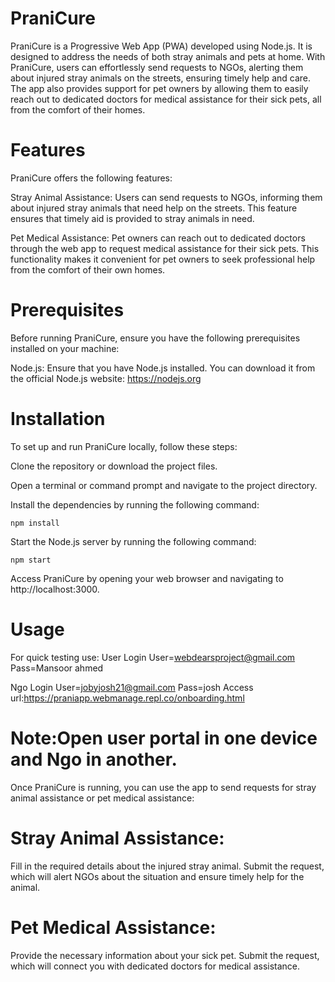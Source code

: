 # PraniCure

PraniCure is a Progressive Web App (PWA) developed using Node.js. It is designed to address the needs of both stray animals and pets at home. With PraniCure, users can effortlessly send requests to NGOs, alerting them about injured stray animals on the streets, ensuring timely help and care. The app also provides support for pet owners by allowing them to easily reach out to dedicated doctors for medical assistance for their sick pets, all from the comfort of their homes.

# Features
PraniCure offers the following features:

Stray Animal Assistance: Users can send requests to NGOs, informing them about injured stray animals that need help on the streets. This feature ensures that timely aid is provided to stray animals in need.

Pet Medical Assistance: Pet owners can reach out to dedicated doctors through the web app to request medical assistance for their sick pets. This functionality makes it convenient for pet owners to seek professional help from the comfort of their own homes.

# Prerequisites
Before running PraniCure, ensure you have the following prerequisites installed on your machine:

Node.js: Ensure that you have Node.js installed. You can download it from the official Node.js website: https://nodejs.org
# Installation
To set up and run PraniCure locally, follow these steps:

Clone the repository or download the project files.

Open a terminal or command prompt and navigate to the project directory.

Install the dependencies by running the following command:

    npm install
Start the Node.js server by running the following command:

    npm start
Access PraniCure by opening your web browser and navigating to http://localhost:3000.

# Usage

For quick testing use:
User Login
User=webdearsproject@gmail.com 
Pass=Mansoor ahmed

Ngo Login 
User=jobyjosh21@gmail.com
Pass=josh
Access url:https://praniapp.webmanage.repl.co/onboarding.html
# Note:Open user portal in one device and Ngo in another. 
Once PraniCure is running, you can use the app to send requests for stray animal assistance or pet medical assistance:

# Stray Animal Assistance:

Fill in the required details about the injured stray animal.
Submit the request, which will alert NGOs about the situation and ensure timely help for the animal.
# Pet Medical Assistance:

Provide the necessary information about your sick pet.
Submit the request, which will connect you with dedicated doctors for medical assistance.
